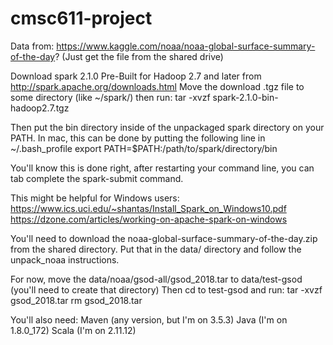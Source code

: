 # cmsc611-project
Data from: https://www.kaggle.com/noaa/noaa-global-surface-summary-of-the-day? 
(Just get the file from the shared drive)

Download spark 2.1.0 Pre-Built for Hadoop 2.7 and later from http://spark.apache.org/downloads.html
Move the download .tgz file to some directory (like ~/spark/) then run:
tar -xvzf spark-2.1.0-bin-hadoop2.7.tgz

Then put the bin directory inside of the unpackaged spark directory on your PATH.
In mac, this can be done by putting the following line in ~/.bash_profile
export PATH=$PATH:/path/to/spark/directory/bin

You'll know this is done right, after restarting your command line, you can tab complete the spark-submit command.

This might be helpful for Windows users:
https://www.ics.uci.edu/~shantas/Install_Spark_on_Windows10.pdf
https://dzone.com/articles/working-on-apache-spark-on-windows

You'll need to download the noaa-global-surface-summary-of-the-day.zip from the shared directory.
Put that in the data/ directory and follow the unpack_noaa instructions.

For now, move the data/noaa/gsod-all/gsod_2018.tar to data/test-gsod (you'll need to create that directory)
Then cd to test-gsod and run:
tar -xvzf gsod_2018.tar
rm gsod_2018.tar

You'll also need:
Maven (any version, but I'm on 3.5.3)
Java (I'm on 1.8.0_172)
Scala (I'm on 2.11.12)